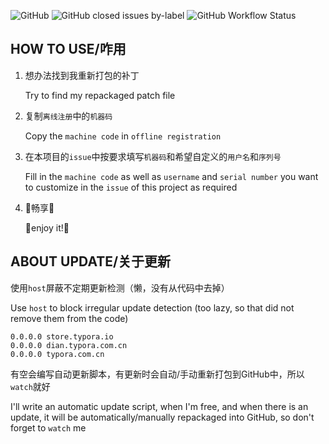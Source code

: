 <span style='text-align: center;'>![GitHub](https://img.shields.io/github/license/taozhiyu/TY)  ![GitHub closed issues by-label](https://img.shields.io/github/issues-closed-raw/taozhiyu/TY/%E2%98%91%EF%B8%8Fkeygen/%E6%B3%A8%E5%86%8C%E6%9C%BA%F0%9F%8E%89?label=%E7%94%9F%E6%88%90%E6%AC%A1%E6%95%B0%2Fkeygen%20times&logo=github)  ![GitHub Workflow Status](https://img.shields.io/github/workflow/status/taozhiyu/TY/keygen?label=%E5%BD%93%E5%89%8D%E7%8A%B6%E6%80%81%2Fnow%20state)

</span>


## HOW TO USE/咋用

1. 想办法找到我重新打包的补丁

   Try to find my repackaged patch file

2. 复制`离线注册`中的`机器码`

   Copy the `machine code` in `offline registration`

3. 在本项目的`issue`中按要求填写`机器码`和希望自定义的`用户名`和`序列号`

   Fill in the `machine code` as well as `username` and `serial number` you want to customize in the `issue` of this project as required

4. 🎉畅享🥳

   🎉enjoy it!🥳

## ABOUT UPDATE/关于更新

使用`host`屏蔽不定期更新检测（懒，没有从代码中去掉）

Use `host` to block irregular update detection (too lazy, so that did not remove them from the code)

```
0.0.0.0 store.typora.io
0.0.0.0 dian.typora.com.cn
0.0.0.0 typora.com.cn
```

有空会编写自动更新脚本，有更新时会自动/手动重新打包到GitHub中，所以`watch`就好

I'll write an automatic update script, when I'm free, and when there is an update, it will be automatically/manually repackaged into GitHub, so don't forget to `watch` me
